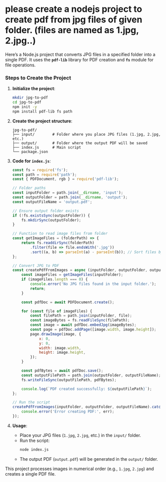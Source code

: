 # please create a nodejs project to create pdf from jpg files of given folder. (files are named as 1.jpg, 2.jpg..)

Here’s a Node.js project that converts JPG files in a specified folder into a single PDF. It uses the **`pdf-lib`** library for PDF creation and **`fs`** module for file operations.

### Steps to Create the Project

1. **Initialize the project**:
   ```bash
   mkdir jpg-to-pdf
   cd jpg-to-pdf
   npm init -y
   npm install pdf-lib fs path
   ```

2. **Create the project structure**:
   ```
   jpg-to-pdf/
   ├── input/        # Folder where you place JPG files (1.jpg, 2.jpg, etc.)
   ├── output/       # Folder where the output PDF will be saved
   ├── index.js      # Main script
   └── package.json
   ```

3. **Code for `index.js`**:

   ```javascript
   const fs = require('fs');
   const path = require('path');
   const { PDFDocument, rgb } = require('pdf-lib');

   // Folder paths
   const inputFolder = path.join(__dirname, 'input');
   const outputFolder = path.join(__dirname, 'output');
   const outputFileName = 'output.pdf';

   // Ensure output folder exists
   if (!fs.existsSync(outputFolder)) {
       fs.mkdirSync(outputFolder);
   }

   // Function to read image files from folder
   const getImageFiles = (folderPath) => {
       return fs.readdirSync(folderPath)
           .filter(file => file.endsWith('.jpg'))
           .sort((a, b) => parseInt(a) - parseInt(b)); // Sort files by number
   };

   // Convert JPG to PDF
   const createPdfFromImages = async (inputFolder, outputFolder, outputFileName) => {
       const imageFiles = getImageFiles(inputFolder);
       if (imageFiles.length === 0) {
           console.error('No JPG files found in the input folder.');
           return;
       }

       const pdfDoc = await PDFDocument.create();

       for (const file of imageFiles) {
           const filePath = path.join(inputFolder, file);
           const imageBytes = fs.readFileSync(filePath);
           const image = await pdfDoc.embedJpg(imageBytes);
           const page = pdfDoc.addPage([image.width, image.height]);
           page.drawImage(image, {
               x: 0,
               y: 0,
               width: image.width,
               height: image.height,
           });
       }

       const pdfBytes = await pdfDoc.save();
       const outputFilePath = path.join(outputFolder, outputFileName);
       fs.writeFileSync(outputFilePath, pdfBytes);

       console.log(`PDF created successfully: ${outputFilePath}`);
   };

   // Run the script
   createPdfFromImages(inputFolder, outputFolder, outputFileName).catch(err => {
       console.error('Error creating PDF:', err);
   });
   ```

4. **Usage**:
   - Place your JPG files (`1.jpg`, `2.jpg`, etc.) in the `input/` folder.
   - Run the script:
     ```bash
     node index.js
     ```
   - The output PDF (`output.pdf`) will be generated in the `output/` folder.

This project processes images in numerical order (e.g., `1.jpg`, `2.jpg`) and creates a single PDF file.